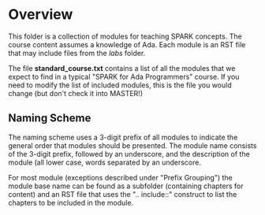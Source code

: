 # Overview

This folder is a collection of modules for teaching SPARK concepts. The
course content assumes a knowledge of Ada.
Each module is an RST file that may include files from the *labs* folder.

The file **standard_course.txt** contains a list of all the modules that
we expect to find in a typical "SPARK for Ada Programmers" course. If you need
to modify the list of included modules, this is the file you would change
(but don't check it into MASTER!)

## Naming Scheme

The naming scheme uses a 3-digit prefix of all modules to indicate the general
order that modules should be presented. The module name consists of the
3-digit prefix, followed by an underscore, and the description of the module
(all lower case, words separated by an underscore.

For most module (exceptions described under "Prefix Grouping") the module
base name can be found as a subfolder (containing chapters for content) and
an RST file that uses the ".. include::" construct to list the chapters
to be included in the module.
